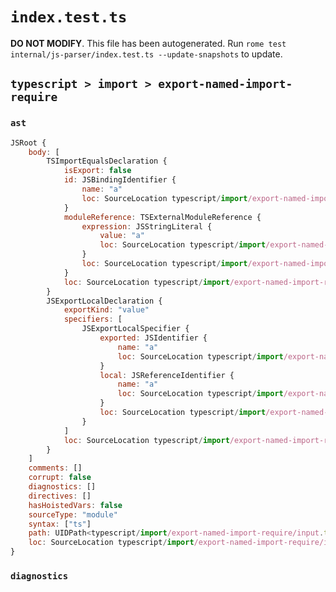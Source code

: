 # `index.test.ts`

**DO NOT MODIFY**. This file has been autogenerated. Run `rome test internal/js-parser/index.test.ts --update-snapshots` to update.

## `typescript > import > export-named-import-require`

### `ast`

```javascript
JSRoot {
	body: [
		TSImportEqualsDeclaration {
			isExport: false
			id: JSBindingIdentifier {
				name: "a"
				loc: SourceLocation typescript/import/export-named-import-require/input.ts 1:7-1:8 (a)
			}
			moduleReference: TSExternalModuleReference {
				expression: JSStringLiteral {
					value: "a"
					loc: SourceLocation typescript/import/export-named-import-require/input.ts 1:19-1:22
				}
				loc: SourceLocation typescript/import/export-named-import-require/input.ts 1:11-1:23
			}
			loc: SourceLocation typescript/import/export-named-import-require/input.ts 1:0-1:24
		}
		JSExportLocalDeclaration {
			exportKind: "value"
			specifiers: [
				JSExportLocalSpecifier {
					exported: JSIdentifier {
						name: "a"
						loc: SourceLocation typescript/import/export-named-import-require/input.ts 2:9-2:10 (a)
					}
					local: JSReferenceIdentifier {
						name: "a"
						loc: SourceLocation typescript/import/export-named-import-require/input.ts 2:9-2:10 (a)
					}
					loc: SourceLocation typescript/import/export-named-import-require/input.ts 2:9-2:10
				}
			]
			loc: SourceLocation typescript/import/export-named-import-require/input.ts 2:0-2:13
		}
	]
	comments: []
	corrupt: false
	diagnostics: []
	directives: []
	hasHoistedVars: false
	sourceType: "module"
	syntax: ["ts"]
	path: UIDPath<typescript/import/export-named-import-require/input.ts>
	loc: SourceLocation typescript/import/export-named-import-require/input.ts 1:0-3:0
}
```

### `diagnostics`

```

```
